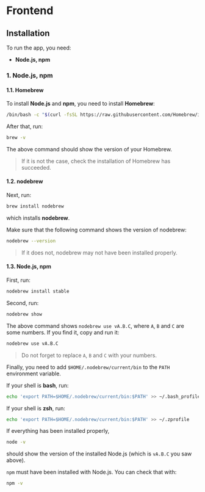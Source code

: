 # Frontend

## Installation

To run the app, you need:

- **Node.js, npm**


### 1. Node.js, npm

#### 1.1. Homebrew

To install **Node.js** and **npm**, you need to install **Homebrew**:

```bash
/bin/bash -c "$(curl -fsSL https://raw.githubusercontent.com/Homebrew/install/HEAD/install.sh)"
```

After that, run:

```bash
brew -v
```

The above command should show the version of your Homebrew. 

> If it is not the case, check the installation of Homebrew has succeeded.


#### 1.2. nodebrew

Next, run:

```bash
brew install nodebrew
```

which installs **nodebrew**.

Make sure that the following command shows the version of nodebrew:

```bash
nodebrew --version
```

> If it does not, nodebrew may not have been installed properly.


#### 1.3. Node.js, npm

First, run:

```bash
nodebrew install stable
```

Second, run:

```bash
nodebrew show
```

The above command shows `nodebrew use vA.B.C`, where `A`, `B` and `C` are some numbers. If you find it, copy and run it:

```bash
nodebrew use vA.B.C
```

> Do not forget to replace `A`, `B` and `C` with your numbers.


Finally, you need to add `$HOME/.nodebrew/current/bin` to the `PATH` environment variable.

If your shell is **bash**, run:

```bash
echo 'export PATH=$HOME/.nodebrew/current/bin:$PATH' >> ~/.bash_profile
```

If your shell is **zsh**, run:

```zsh
echo 'export PATH=$HOME/.nodebrew/current/bin:$PATH' >> ~/.zprofile
```

If everything has been installed properly, 

```bash
node -v
```

should show the version of the installed Node.js (which is `vA.B.C` you saw above).

`npm` must have been installed with Node.js. You can check that with:

```bash
npm -v
```
